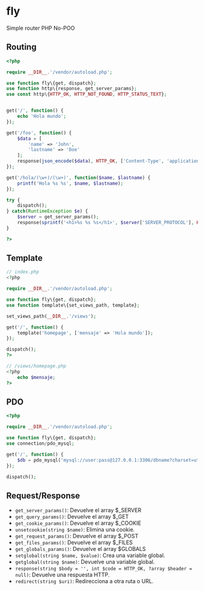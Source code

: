 # fly
 Simple router PHP No-POO

## Routing

```php
<?php

require __DIR__.'/vendor/autoload.php';

use function fly\{get, dispatch};
use function http\{response, get_server_params};
use const http\{HTTP_OK, HTTP_NOT_FOUND, HTTP_STATUS_TEXT};


get('/', function() {
    echo 'Hola mundo';
});

get('/foo', function() {
    $data = [
        'name' => 'John',
        'lastname' => 'Doe'
    ];
    response(json_encode($data), HTTP_OK, ['Content-Type', 'application/json']);
});

get('/hola/(\w+)/(\w+)', function($name, $lastname) {
    printf('Hola %s %s', $name, $lastname);
});

try {
    dispatch();
} catch(RuntimeException $e) {
    $server = get_server_params();
    response(sprintf('<h1>%s %s %s</h1>', $server['SERVER_PROTOCOL'], HTTP_NOT_FOUND, HTTP_STATUS_TEXT[HTTP_NOT_FOUND]), HTTP_NOT_FOUND);
}

?>
```

## Template

```php
// index.php
<?php

require __DIR__.'/vendor/autoload.php';

use function fly\{get, dispatch};
use function template\{set_views_path, template};

set_views_path(__DIR__.'/views');

get('/', function() {
    template('homepage', ['mensaje' => 'Hola mundo']);
});

dispatch();
?>
```

```php
// /views/homepage.php
<?php
    echo $mensaje;
?>
```

## PDO

```php
<?php

require __DIR__.'/vendor/autoload.php';

use function fly\{get, dispatch};
use connection/pdo_mysql;

get('/', function() {
	$db = pdo_mysql('mysql://user:pass@127.0.0.1:3306/dbname?charset=utf8&persistent=true');
});

dispatch();
```

## Request/Response

- `get_server_params()`: Devuelve el array $_SERVER
- `get_query_params()`: Devuelve el array $_GET
- `get_cookie_params()`: Devuelve el array $_COOKIE
- `unsetcookie(string $name)`: Elimina una cookie.
- `get_request_params()`: Devuelve el array $_POST
- `get_files_params()`: Devuelve el array $_FILES
- `get_globals_params()`: Devuelve el array $GLOBALS
- `setglobal(string $name, $value)`: Crea una variable global.
- `getglobal(string $name)`: Devuelve una variable global.
- `response(string $body = '', int $code = HTTP_OK, ?array $header = null)`: Devuelve una respuesta HTTP.
- `redirect(string $uri)`: Redirecciona a otra ruta o URL.




